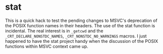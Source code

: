 # stat
This is a quick hack to test the pending changes to MSVC's deprecation of the POSIX function names in their headers. The use of the stat function is incidental. The real interest is in `_getcwd` and the `_CRT_DECLARE_NONSTDC_NAMES`, `_CRT_NONSTDC_NO_WARNINGS` macros. I just happened to have the stat project handy when the discussion of the POSIX functions within MSVC context came up.
